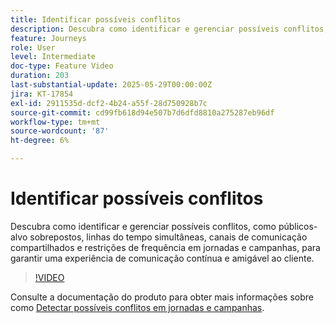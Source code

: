 ```yaml
---
title: Identificar possíveis conflitos
description: Descubra como identificar e gerenciar possíveis conflitos, como públicos-alvo sobrepostos, linhas do tempo simultâneas, canais de comunicação compartilhados e restrições de frequência em jornadas e campanhas, para garantir uma experiência de comunicação contínua e amigável ao cliente.
feature: Journeys
role: User
level: Intermediate
doc-type: Feature Video
duration: 203
last-substantial-update: 2025-05-29T00:00:00Z
jira: KT-17854
exl-id: 2911535d-dcf2-4b24-a55f-28d750928b7c
source-git-commit: cd99fb618d94e507b7d6dfd8810a275287eb96df
workflow-type: tm+mt
source-wordcount: '87'
ht-degree: 6%

---
```


# Identificar possíveis conflitos

Descubra como identificar e gerenciar possíveis conflitos, como públicos-alvo sobrepostos, linhas do tempo simultâneas, canais de comunicação compartilhados e restrições de frequência em jornadas e campanhas, para garantir uma experiência de comunicação contínua e amigável ao cliente.

>[!VIDEO](https://video.tv.adobe.com/v/3435528/?learn=on&enablevpops)

Consulte a documentação do produto para obter mais informações sobre como [Detectar possíveis conflitos em jornadas e campanhas](https://experienceleague.adobe.com/pt-br/docs/journey-optimizer/using/conflict-prioritization/conflicts).
